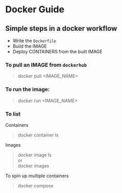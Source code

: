 # Docker Guide

## Simple steps in a docker workflow

- Write the ```Dockerfile```
- Build the IMAGE
- Deploy CONTAINERS from the built IMAGE

### To pull an IMAGE from ```dockerhub```
> docker pull <IMAGE_NAME>

### To run the image:
> docker run <IMAGE_NAME>

### To list

Containers
> docker container ls

Images
> docker image ls
\
or
\
> docker images

To spin up multiple containers
> docker compose
